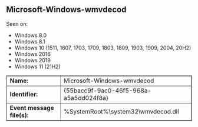 ## Microsoft-Windows-wmvdecod

Seen on:
* Windows 8.0
* Windows 8.1
* Windows 10 (1511, 1607, 1703, 1709, 1803, 1809, 1903, 1909, 2004, 20H2)
* Windows 2016
* Windows 2019
* Windows 11 (21H2)

<table border="1" class="docutils">
  <tbody>
    <tr>
      <td><b>Name:</b></td>
      <td>Microsoft-Windows-wmvdecod</td>
    </tr>
    <tr>
      <td><b>Identifier:</b></td>
      <td>{55bacc9f-9ac0-46f5-968a-a5a5dd024f8a}</td>
    </tr>
    <tr>
      <td><b>Event message file(s):</b></td>
      <td>%SystemRoot%\system32\wmvdecod.dll</td>
    </tr>
  </tbody>
</table>

&nbsp;

